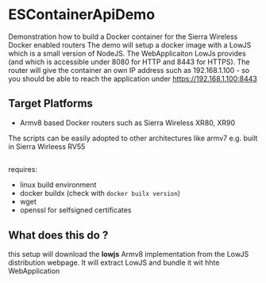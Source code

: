 # ESContainerApiDemo
Demonstration how to build a Docker container for the Sierra Wireless Docker enabled routers
The demo will setup a docker image with a LowJS which is a small version of NodeJS. The WebApplicaiton LowJs provides (and which is accessible under 8080 for HTTP and 8443 for HTTPS).
The router will give the container an own IP address such as 192.168.1.100 - so you should be able to reach the application under https://192.168.1.100:8443

## Target Platforms
- Armv8 based Docker routers such as Sierra Wireless XR80, XR90

The scripts can be easily adopted to other architectures like armv7 e.g. built in Sierra Wirleess RV55 

## 
requires:
- linux build environment
- docker buildx   (check with ```docker builx version```)
- wget
- openssl for selfsigned certificates

## What does this do ?
this setup will download the __lowjs__ Armv8 implementation from the LowJS distribution webpage. It will extract LowJS and bundle it wit hhte WebApplication
